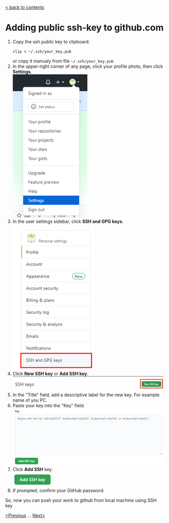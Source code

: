 [< back to contents](./readme.md)

# Adding public ssh-key to github.com

1. Copy the ssh public key to clipboard:
   ```
   clip < ~/.ssh/your_key.pub
   ```
   or copy it manualy from file `~/.ssh/your_key.pub`
2. In the upper-right corner of any page, click your profile photo, then click **Settings**.   
    ![](./assets/screen_1.png)
3. In the user settings sidebar, click **SSH and GPG keys**.   
    ![](./assets/screen_2.png)
4. Click **New SSH key** or **Add SSH key**.   
    ![](./assets/screen_3.png)
5. In the "Title" field, add a descriptive label for the new key. For example name of you PC.
6. Paste your key into the "Key" field.   
    ![](./assets/screen_4.png)
7. Click **Add SSH** key.   
    ![](./assets/screen_5.png)
8. If prompted, confirm your GitHub password.
   
So, now you can push your work to github from local machine using SSH key

[<Previous](./ssh.md) ... [Next>](./config.md)